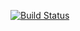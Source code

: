 [![Build Status](https://travis-ci.org/luigilangella/ecommerce.svg?branch=master)](https://travis-ci.org/luigilangella/ecommerce)